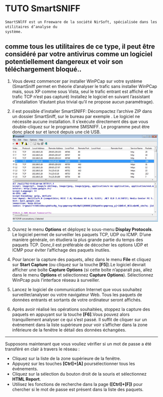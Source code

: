 # TUTO SmartSNIFF
    SmartSNlFF est un Freeware de la société NirSoft, spécialisée dans les utilitaires d’analyse du 
    système.

comme tous les utilitaires de ce type, il peut être considéré par votre antivirus comme un logiciel potentiellement dangereux et voir son téléchargement bloqué..
---

1. Vous devez commencer par installer WinPCap sur votre système (SmartSniff permet en théorie d’analyser le trafic sans installer WinPCap mais, sous XP comme sous Vista, seul le trafic entrant est affiché et le trafic TCP n’est pas capturé)
Installez le logiciel en suivant l’assistant d’installation ‘d’autant plus trivial qu’il ne propose aucun paramétrage).

2. il est possible d’installer SmartSNIFF: Décompactez l’archive ZIP dans un dossier SmartSniff, sur le bureau par exemple . Le logiciel ne nécessite aucune installation. Il s’exécute directement dès que vous double-cliquez sur le programme SMSNIFF. Le programme peut être donc placé sur et lancé depuis une clé USB.
![Arduino IDE Pic](./assets/SmartSniff.png)

3. Ouvrez le menu **Options** et déployez le sous-menu **Display Protocols**. Le logiciel permet de surveiller les paquets TCP, UDP ou ICMP. D’une manière générale, on étudiera la plus grande partie du temps des paquets TCP. Donc,il est préférable de décocher les options UDP et ICMP pour éviter l’affichage des paquets inutiles.

4. Pour lancer la capture des paquets, allez dans le menu **File** et cliquez sur **Start Capture** (ou cliquez sur la touche **[F5]**).Le logiciel devrait afficher une boîte **Capture Options** (si cette boîte n’apparaît pas, allez dans le menu **Options** et sélectionnez **Capture Options**). Sélectionnez WinPcap puis l’interface réseau à surveiller.

5. Lancez le logiciel de communication Internet que vous souhaitez surveiller/analyser ou votre navigateur Web. Tous les paquets de données entrants et sortants de votre ordinateur seront affichés.

6. Après avoir réalisé les opérations souhaitées, stoppez la capture des paquets en appuyant sur la touche **[F6]**.Vous pouvez alors tranquillement analyser ce qui s’est passé. Il suffit de cliquer sur un événement dans la liste supérieure pour voir s’afficher dans la zone inférieure de la fenêtre le détail des données échangées.
---
Supposons maintenant que vous vouliez vérifier si un mot de passe a été transféré en clair à travers le réseau :
- Cliquez sur la liste de la zone supérieure de la fenêtre.
- Appuyez sur les touches **[Ctrl]+[A]** poursélectionner tous les événements.
- Cliquez sur la sélection du bouton droit de la souris et sélectionnez **HTML Report**.
- Utilisez les fonctions de recherche dans la page **([Ctrl]+[F])** pour chercher si le mot de passe est présent dans la liste des paquets.